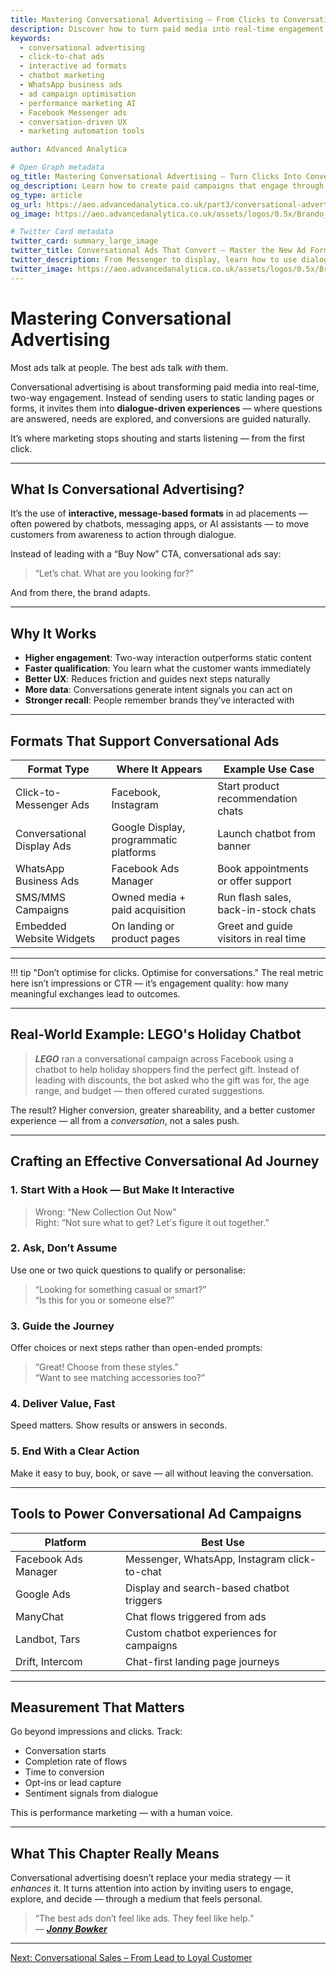 ```yaml
---
title: Mastering Conversational Advertising – From Clicks to Conversations
description: Discover how to turn paid media into real-time engagement. Learn the formats, tools, and tactics that transform traditional ads into dialogue-driven customer journeys.
keywords:
  - conversational advertising
  - click-to-chat ads
  - interactive ad formats
  - chatbot marketing
  - WhatsApp business ads
  - ad campaign optimisation
  - performance marketing AI
  - Facebook Messenger ads
  - conversation-driven UX
  - marketing automation tools

author: Advanced Analytica

# Open Graph metadata
og_title: Mastering Conversational Advertising – Turn Clicks Into Conversations
og_description: Learn how to create paid campaigns that engage through chat, not clicks. Drive performance by making ads feel more like helpful conversations.
og_type: article
og_url: https://aeo.advancedanalytica.co.uk/part3/conversational-advertising
og_image: https://aeo.advancedanalytica.co.uk/assets/logos/0.5x/Brando_9@0.5x.png

# Twitter Card metadata
twitter_card: summary_large_image
twitter_title: Conversational Ads That Convert – Master the New Ad Format
twitter_description: From Messenger to display, learn how to use dialogue-first advertising to drive engagement, intent, and action.
twitter_image: https://aeo.advancedanalytica.co.uk/assets/logos/0.5x/Brando_9@0.5x.png
---
```


# Mastering Conversational Advertising

Most ads talk at people. The best ads talk *with* them.

Conversational advertising is about transforming paid media into real-time, two-way engagement. Instead of sending users to static landing pages or forms, it invites them into **dialogue-driven experiences** — where questions are answered, needs are explored, and conversions are guided naturally.

It’s where marketing stops shouting and starts listening — from the first click.

---

## What Is Conversational Advertising?

It’s the use of **interactive, message-based formats** in ad placements — often powered by chatbots, messaging apps, or AI assistants — to move customers from awareness to action through dialogue.

Instead of leading with a “Buy Now” CTA, conversational ads say:

> “Let’s chat. What are you looking for?”

And from there, the brand adapts.

---

## Why It Works

- **Higher engagement**: Two-way interaction outperforms static content  
- **Faster qualification**: You learn what the customer wants immediately  
- **Better UX**: Reduces friction and guides next steps naturally  
- **More data**: Conversations generate intent signals you can act on  
- **Stronger recall**: People remember brands they’ve interacted with  

---

## Formats That Support Conversational Ads

| Format Type              | Where It Appears                       | Example Use Case                        |
|--------------------------|----------------------------------------|-----------------------------------------|
| Click-to-Messenger Ads   | Facebook, Instagram                    | Start product recommendation chats      |
| Conversational Display Ads | Google Display, programmatic platforms | Launch chatbot from banner              |
| WhatsApp Business Ads    | Facebook Ads Manager                   | Book appointments or offer support      |
| SMS/MMS Campaigns        | Owned media + paid acquisition         | Run flash sales, back-in-stock chats    |
| Embedded Website Widgets | On landing or product pages            | Greet and guide visitors in real time   |

---

!!! tip "Don’t optimise for clicks. Optimise for conversations."
    The real metric here isn’t impressions or CTR — it’s engagement quality: how many meaningful exchanges lead to outcomes.

---

## Real-World Example: LEGO's Holiday Chatbot

> ***LEGO*** ran a conversational campaign across Facebook using a chatbot to help holiday shoppers find the perfect gift. Instead of leading with discounts, the bot asked who the gift was for, the age range, and budget — then offered curated suggestions.

The result? Higher conversion, greater shareability, and a better customer experience — all from a *conversation*, not a sales push.

---

## Crafting an Effective Conversational Ad Journey

### 1. Start With a Hook — But Make It Interactive  
> Wrong: “New Collection Out Now”  
> Right: “Not sure what to get? Let's figure it out together.”

### 2. Ask, Don’t Assume  
Use one or two quick questions to qualify or personalise:
> “Looking for something casual or smart?”  
> “Is this for you or someone else?”

### 3. Guide the Journey  
Offer choices or next steps rather than open-ended prompts:
> “Great! Choose from these styles.”  
> “Want to see matching accessories too?”

### 4. Deliver Value, Fast  
Speed matters. Show results or answers in seconds.

### 5. End With a Clear Action  
Make it easy to buy, book, or save — all without leaving the conversation.

---

## Tools to Power Conversational Ad Campaigns

| Platform             | Best Use                                    |
|----------------------|----------------------------------------------|
| Facebook Ads Manager | Messenger, WhatsApp, Instagram click-to-chat |
| Google Ads           | Display and search-based chatbot triggers    |
| ManyChat             | Chat flows triggered from ads                |
| Landbot, Tars        | Custom chatbot experiences for campaigns     |
| Drift, Intercom      | Chat-first landing page journeys             |

---

## Measurement That Matters

Go beyond impressions and clicks. Track:

- Conversation starts  
- Completion rate of flows  
- Time to conversion  
- Opt-ins or lead capture  
- Sentiment signals from dialogue  

This is performance marketing — with a human voice.

---

## What This Chapter Really Means

Conversational advertising doesn’t replace your media strategy — it *enhances* it. It turns attention into action by inviting users to engage, explore, and decide — through a medium that feels personal.

> “The best ads don’t feel like ads. They feel like help.”  
> — ***[Jonny Bowker](https://www.linkedin.com/in/jbbowker/)***

---

[Next: Conversational Sales – From Lead to Loyal Customer](conversational-sales.md)
